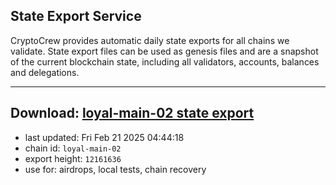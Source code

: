 ## State Export Service
CryptoCrew provides automatic daily state exports for all chains we validate. State export files can be used as genesis files and are a snapshot of the current blockchain state, including all validators, accounts, balances and delegations.

---
**Download: [loyal-main-02 state export](https://dl-eu2.ccvalidators.com/SERVICE/loyal/loyal-main-02_export_12161636.json)**
---

- last updated: Fri Feb 21 2025 04:44:18
- chain id: `loyal-main-02`
- export height: `12161636`
- use for: airdrops, local tests, chain recovery
